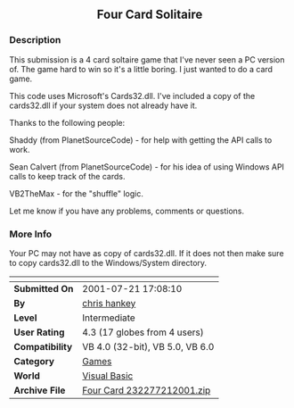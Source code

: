 ﻿<div align="center">

## Four Card Solitaire


</div>

### Description

This submission is a 4 card soltaire game that I've never seen a PC version of. The game hard to win so it's a little boring. I just wanted to do a card game.

This code uses Microsoft's Cards32.dll. I've included a copy of the cards32.dll if your system does not already have it.

Thanks to the following people:

Shaddy (from PlanetSourceCode) - for help with getting the API calls to work.

Sean Calvert (from PlanetSourceCode) - for his idea of using Windows API calls to keep track of the cards.

VB2TheMax - for the "shuffle" logic.

Let me know if you have any problems, comments or questions.
 
### More Info
 
Your PC may not have as copy of cards32.dll. If it does not then make sure to copy cards32.dll to the Windows/System directory.


<span>             |<span>
---                |---
**Submitted On**   |2001-07-21 17:08:10
**By**             |[chris hankey](https://github.com/Planet-Source-Code/PSCIndex/blob/master/ByAuthor/chris-hankey.md)
**Level**          |Intermediate
**User Rating**    |4.3 (17 globes from 4 users)
**Compatibility**  |VB 4\.0 \(32\-bit\), VB 5\.0, VB 6\.0
**Category**       |[Games](https://github.com/Planet-Source-Code/PSCIndex/blob/master/ByCategory/games__1-38.md)
**World**          |[Visual Basic](https://github.com/Planet-Source-Code/PSCIndex/blob/master/ByWorld/visual-basic.md)
**Archive File**   |[Four Card 232277212001\.zip](https://github.com/Planet-Source-Code/chris-hankey-four-card-solitaire__1-25307/archive/master.zip)








